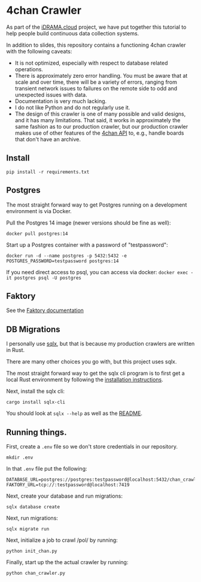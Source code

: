 # 4chan Crawler

As part of the [iDRAMA.cloud](https://idrama.cloud) project, we have put together this tutorial to help people build continuous data collection systems.

In addition to slides, this repository contains a functioning 4chan crawler with the following caveats:

* It is not optimized, especially with respect to database related operations.
* There is approximately zero error handling. You must be aware that at scale and over time, there will be a variety of errors, ranging from transient network issues to failures on the remote side to odd and unexpected issues with data.
* Documentation is very much lacking.
* I do not like Python and do not regularly use it.
* The design of this crawler is one of many possible and valid designs, and it has many limitations. That said, it works in approximately the same fashion as to our production crawler, but our production crawler makes use of other features of the [4chan API](https://github.com/4chan/4chan-API) to, e.g., handle boards that don't have an archive.

## Install

`pip install -r requirements.txt`

## Postgres

The most straight forward way to get Postgres running on a development environment is via Docker.

Pull the Postgres 14 image (newer versions should be fine as well):

`docker pull postgres:14`


Start up a Postgres container with a password of "testpassword":

`docker run -d --name postgres -p 5432:5432 -e POSTGRES_PASSWORD=testpassword postgres:14`

If you need direct access to psql, you can access via docker:
`docker exec -it postgres psql -U postgres`

## Faktory

See the [Faktory documentation](https://github.com/contribsys/faktory/wiki/Installation#docker)

## DB Migrations

I personally use [sqlx](https://github.com/launchbadge/sqlx), but that is because my production crawlers are written in Rust.

There are many other choices you go with, but this project uses sqlx.

The most straight forward way to get the sqlx cli program is to first get a local Rust environment by following the [installation instructions](https://www.rust-lang.org/learn/get-started).

Next, install the sqlx cli:

`cargo install sqlx-cli`

You should look at `sqlx --help` as well as the [README](https://github.com/launchbadge/sqlx/tree/main/sqlx-cli).

## Running things.

First, create a `.env` file so we don't store credentials in our repository.

`mkdir .env`

In that `.env` file put the following:

```
DATABASE_URL=postgres://postgres:testpassword@localhost:5432/chan_crawler
FAKTORY_URL=tcp://:testpassword@localhost:7419
```

Next, create your database and run migrations:

`sqlx database create`

Next, run migrations:

`sqlx migrate run`

Next, initialize a job to crawl /pol/ by running:

`python init_chan.py`

Finally, start up the the actual crawler by running:

`python chan_crawler.py`

